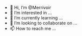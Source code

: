 - 👋 Hi, I’m @Merrivoir
- 👀 I’m interested in ...
- 🌱 I’m currently learning ...
- 💞️ I’m looking to collaborate on ...
- 📫 How to reach me ...

<!---
Merrivoir/Merrivoir is a ✨ special ✨ repository because its `README.md` (this file) appears on your GitHub profile.
You can click the Preview link to take a look at your changes.
--->
